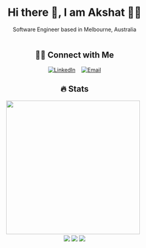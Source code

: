 <h1 align='center'>
    Hi there 👋, I am Akshat 👨‍💻
</h1>

<div align="center">
    Software Engineer based in Melbourne, Australia
</div>
<br/>

<h2 align='center'>
    🤝🏻 Connect with Me
</h2>

<p align="center">
  <a href="https://www.linkedin.com/in/akshat-bajaj/"><img alt="LinkedIn" src="https://img.shields.io/badge/linkedin-%230077B5.svg?&style=for-the-badge&logo=linkedin&logoColor=white"></a>&nbsp;&nbsp;&nbsp;
  <a href="mailto:akshat.bajaj@outlook.com"><img alt="Email" src="https://img.shields.io/badge/Microsoft%20Outlook-0078D4?logo=microsoft-outlook&logoColor=white&style=for-the-badge"></a>
</p>

<h2 align='center'>
    🔥 Stats
</h2>

<div align='center'>
  <a href="https://github.com/AkshatBajaj"><img src="https://github-readme-stats.vercel.app/api?username=AkshatBajaj&count_private=true&show_icons=true&theme=merko&hide=stars" width="350"></a>&nbsp;&nbsp;
  <div>
    <a href="https://github.com/AkshatBajaj"><img src="https://badges.pufler.dev/years/AkshatBajaj"></a>
    <a href="https://github.com/AkshatBajaj"><img src="https://badges.pufler.dev/repos/AkshatBajaj"></a>
    <a href="https://github.com/AkshatBajaj"><img src="https://badges.pufler.dev/gists/AkshatBajaj"></a>
  </div>
</div>

<!--
**AkshatBajaj/AkshatBajaj** is a ✨ _special_ ✨ repository because its `README.md` (this file) appears on your GitHub profile.

Here are some ideas to get you started:

- 🔭 I’m currently working on ...
- 🌱 I’m currently learning ...
- 👯 I’m looking to collaborate on ...
- 🤔 I’m looking for help with ...
- 💬 Ask me about ...
- 📫 How to reach me: ...
- 😄 Pronouns: ...
- ⚡ Fun fact: ...
-->

